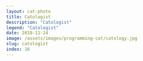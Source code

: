 ```yaml
---
layout: cat-photo
title: Catologist
description: "Catologist"
legend: "Catologist"
date: 2018-11-24
image: /assets/images/programming-cat/catology.jpg
slug: catologist
index: 16
---
```

